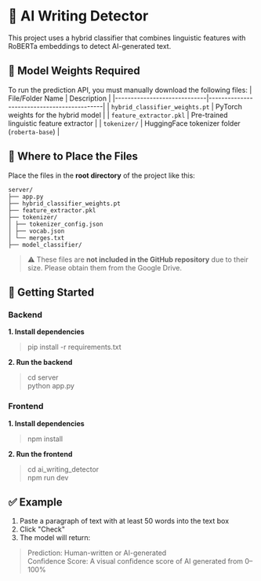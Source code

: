 # 🧠 AI Writing Detector
This project uses a hybrid classifier that combines linguistic features with RoBERTa embeddings to detect AI-generated text.

## 🔧 Model Weights Required
To run the prediction API, you must manually download the following files: 
| File/Folder Name                    | Description                                |
|-----------------------------|--------------------------------------------|
| `hybrid_classifier_weights.pt` | PyTorch weights for the hybrid model        |
| `feature_extractor.pkl`       | Pre-trained linguistic feature extractor   |
| `tokenizer/`                 | HuggingFace tokenizer folder (`roberta-base`) |

## 📁 Where to Place the Files

Place the files in the **root directory** of the project like this:
<pre><code>server/ 
├── app.py 
├── hybrid_classifier_weights.pt 
├── feature_extractor.pkl 
├── tokenizer/ 
│ ├── tokenizer_config.json
│ ├── vocab.json 
│ └── merges.txt 
├── model_classifier/</code></pre>


> ⚠️ These files are **not included in the GitHub repository** due to their size. Please obtain them from the Google Drive.

## 🚀 Getting Started

### **Backend**
**1. Install dependencies**
> pip install -r requirements.txt

**2. Run the backend**
> cd server <br/> python app.py

### **Frontend**
**1. Install dependencies**
> npm install

**2. Run the frontend**
> cd ai_writing_detector <br/> npm run dev


## ✅ Example
1. Paste a paragraph of text with at least 50 words into the text box
2. Click "Check"
3. The model will return:
>  Prediction: Human-written or AI-generated <br/>Confidence Score: A visual confidence score of AI generated from 0–100%